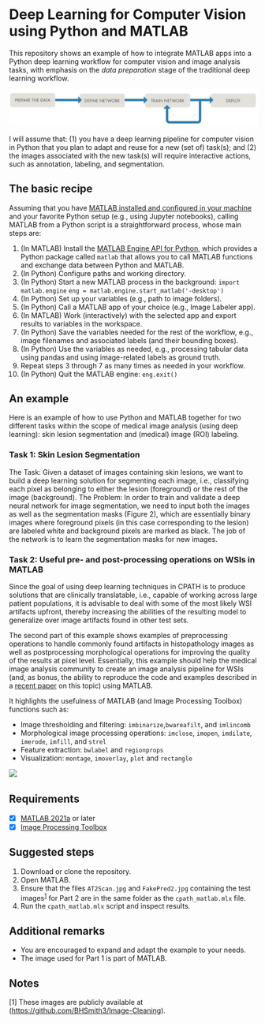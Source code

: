 # Deep Learning for Computer Vision using Python and MATLAB
This repository shows an example of how to integrate MATLAB apps into a Python deep learning workflow for computer vision and image analysis tasks, with emphasis on the *data preparation* stage of the traditional deep learning workflow.

![](figs/Fig1.jpg)

I will assume that: (1) you have a deep learning pipeline for computer vision in Python that you plan to adapt and reuse for a new (set of) task(s); and (2) the images associated with the new task(s) will require interactive actions, such as annotation, labeling, and segmentation. 

## The basic recipe
Assuming that you have [MATLAB installed and configured in your machine](https://www.mathworks.com/products/get-matlab.html) and your favorite Python setup (e.g., using Jupyter notebooks), calling MATLAB from a Python script is a straightforward process, whose main steps are:

1.	(In MATLAB) Install the [MATLAB Engine API for Python](https://www.mathworks.com/help/matlab/matlab_external/get-started-with-matlab-engine-for-python.html), which provides a Python package called `matlab` that allows you to call MATLAB functions and exchange data between Python and MATLAB.
2.	(In Python) Configure paths and working directory. 
3.	(In Python) Start a new MATLAB process in the background:
`import matlab.engine`
`eng = matlab.engine.start_matlab('-desktop')`
4.	(In Python) Set up your variables (e.g., path to image folders).
5.	(In Python) Call a MATLAB app of your choice (e.g., Image Labeler app).
6.	(In MATLAB) Work (interactively) with the selected app and export results to variables in the workspace.
7.	(In Python) Save the variables needed for the rest of the workflow, e.g., image filenames and associated labels (and their bounding boxes).
8.	(In Python) Use the variables as needed, e.g., processing tabular data using pandas and using image-related labels as ground truth.
9.	Repeat steps 3 through 7 as many times as needed in your workflow.
10.	(In Python) Quit the MATLAB engine:
`eng.exit()`

## An example
Here is an example of how to use Python and MATLAB together for two different tasks within the scope of medical image analysis (using deep learning): skin lesion segmentation and (medical) image (ROI) labeling.

### Task 1: Skin Lesion Segmentation
The Task: Given a dataset of images containing skin lesions, we want to build a deep learning solution for segmenting each image, i.e., classifying each pixel as belonging to either the lesion (foreground) or the rest of the image (background). 
The Problem: In order to train and validate a deep neural network for image segmentation, we need to input both the images as well as the segmentation masks (Figure 2), which are essentially binary images where foreground pixels (in this case corresponding to the lesion) are labeled white and background pixels are marked as black. The job of the network is to learn the segmentation masks for new images.


### Task 2: Useful pre- and post-processing operations on WSIs in MATLAB

Since the goal of using deep learning techniques in CPATH is to produce solutions that are clinically translatable, i.e., capable of working across large patient populations, it is advisable to deal with some of the most likely WSI artifacts upfront, thereby increasing the abilities of the resulting model to generalize over image artifacts found in other test sets. 

The second part of this example shows examples of preprocessing operations to handle commonly found artifacts in histopathology images as well as postprocessing morphological operations for improving the quality of the results at pixel level. Essentially, this example should help the medical image analysis community to create an image analysis pipeline for WSIs (and, as bonus, the ability to reproduce the code and examples described in a [recent paper](https://www.ncbi.nlm.nih.gov/pmc/articles/PMC8057393/) on this topic) using MATLAB.

It highlights the usefulness of MATLAB (and Image Processing Toolbox) functions such as: 
- Image thresholding and filtering: `imbinarize`,`bwareafilt`, and `imlincomb`
- Morphological image processing operations: `imclose`, `imopen`, `imdilate`, `imerode`, `imfill`, and `strel`
- Feature extraction: `bwlabel` and `regionprops`
- Visualization: `montage`, `imoverlay`, `plot` and `rectangle`

![](figures/Fig7.png)

## Requirements
- [X]  [MATLAB 2021a](https://www.mathworks.com/products/matlab.html) or later
- [X]  [Image Processing Toolbox](https://www.mathworks.com/products/image.html)

## Suggested steps
1. Download or clone the repository.
2. Open MATLAB.
3. Ensure that the files `AT2Scan.jpg` and `FakePred2.jpg` containing the test images<sup>[1](#myfootnote1)</sup> for Part 2 are in the same folder as the `cpath_matlab.mlx` file. 
4. Run the `cpath_matlab.mlx` script and inspect results.
## Additional remarks

- You are encouraged to expand and adapt the example to your needs.
- The image used for Part 1 is part of MATLAB.
## Notes
<a name="myfootnote1">[1]</a> These images are publicly available at (https://github.com/BHSmith3/Image-Cleaning). 
